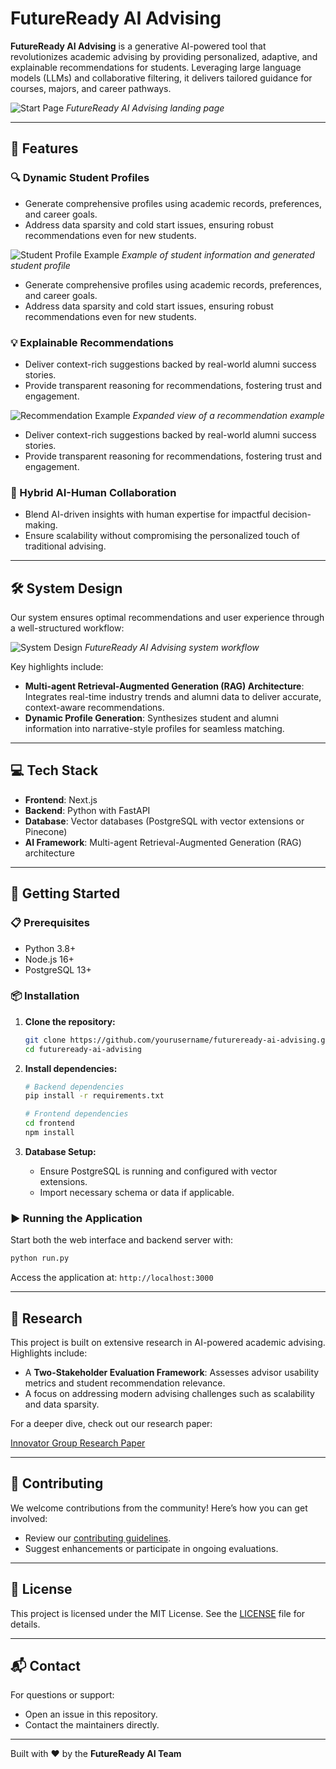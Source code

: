 # FutureReady AI Advising

**FutureReady AI Advising** is a generative AI-powered tool that revolutionizes academic advising by providing personalized, adaptive, and explainable recommendations for students. Leveraging large language models (LLMs) and collaborative filtering, it delivers tailored guidance for courses, majors, and career pathways.

![Start Page](docs/start_page_small.png)
*FutureReady AI Advising landing page*

---

## 🚀 Features

### 🔍 Dynamic Student Profiles
- Generate comprehensive profiles using academic records, preferences, and career goals.
- Address data sparsity and cold start issues, ensuring robust recommendations even for new students.

![Student Profile Example](docs/page1_withexample_part2_fixed.png)
*Example of student information and generated student profile*
- Generate comprehensive profiles using academic records, preferences, and career goals.
- Address data sparsity and cold start issues, ensuring robust recommendations even for new students.

### 💡 Explainable Recommendations
- Deliver context-rich suggestions backed by real-world alumni success stories.
- Provide transparent reasoning for recommendations, fostering trust and engagement.

![Recommendation Example](docs/page2_oneexample_expandedview_2.png)
*Expanded view of a recommendation example*
- Deliver context-rich suggestions backed by real-world alumni success stories.
- Provide transparent reasoning for recommendations, fostering trust and engagement.

### 🤝 Hybrid AI-Human Collaboration
- Blend AI-driven insights with human expertise for impactful decision-making.
- Ensure scalability without compromising the personalized touch of traditional advising.

---

## 🛠️ System Design

Our system ensures optimal recommendations and user experience through a well-structured workflow:

![System Design](docs/demo_design.png)
*FutureReady AI Advising system workflow*

Key highlights include:
- **Multi-agent Retrieval-Augmented Generation (RAG) Architecture**: Integrates real-time industry trends and alumni data to deliver accurate, context-aware recommendations.
- **Dynamic Profile Generation**: Synthesizes student and alumni information into narrative-style profiles for seamless matching.

---

## 💻 Tech Stack

- **Frontend**: Next.js
- **Backend**: Python with FastAPI
- **Database**: Vector databases (PostgreSQL with vector extensions or Pinecone)
- **AI Framework**: Multi-agent Retrieval-Augmented Generation (RAG) architecture

---

## 🏁 Getting Started

### 📋 Prerequisites
- Python 3.8+
- Node.js 16+
- PostgreSQL 13+

### 📦 Installation
1. **Clone the repository:**
   ```bash
   git clone https://github.com/yourusername/futureready-ai-advising.git
   cd futureready-ai-advising
   ```

2. **Install dependencies:**
   ```bash
   # Backend dependencies
   pip install -r requirements.txt

   # Frontend dependencies
   cd frontend
   npm install
   ```

3. **Database Setup:**
   - Ensure PostgreSQL is running and configured with vector extensions.
   - Import necessary schema or data if applicable.

### ▶️ Running the Application
Start both the web interface and backend server with:
   ```bash
   python run.py
   ```
   Access the application at: `http://localhost:3000`

---

## 📖 Research

This project is built on extensive research in AI-powered academic advising. Highlights include:
- A **Two-Stakeholder Evaluation Framework**: Assesses advisor usability metrics and student recommendation relevance.
- A focus on addressing modern advising challenges such as scalability and data sparsity.

For a deeper dive, check out our research paper:

[Innovator Group Research Paper](docs/Innovator_Group_Research.pdf)

---

## 🤝 Contributing

We welcome contributions from the community! Here’s how you can get involved:
- Review our [contributing guidelines](CONTRIBUTING.md).
- Suggest enhancements or participate in ongoing evaluations.

---

## 📜 License

This project is licensed under the MIT License. See the [LICENSE](LICENSE) file for details.

---

## 📬 Contact

For questions or support:
- Open an issue in this repository.
- Contact the maintainers directly.

---

Built with ❤️ by the **FutureReady AI Team**



